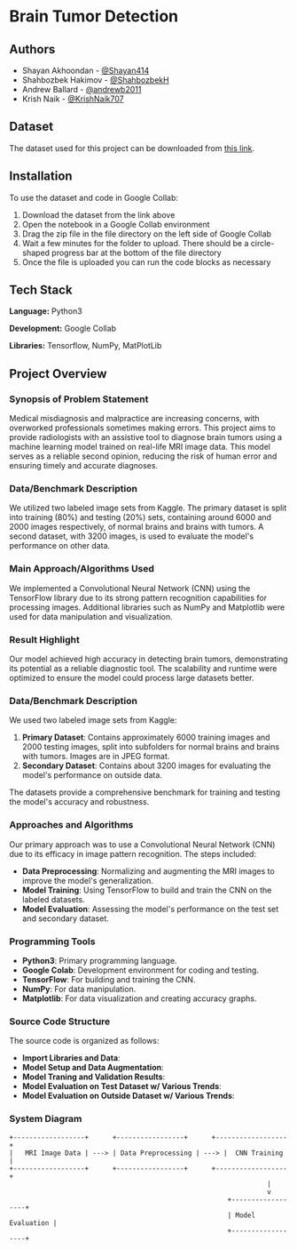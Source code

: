 
# Brain Tumor Detection




## Authors

- Shayan Akhoondan - [@Shayan414](https://www.github.com/Shayan414)
- Shahbozbek Hakimov - [@ShahbozbekH](https://www.github.com/ShahbozbekH)
- Andrew Ballard - [@andrewb2011](https://www.github.com/andrewb2011)
- Krish Naik - [@KrishNaik707](https://www.github.com/KrishNaik707)



## Dataset

The dataset used for this project can be downloaded from [this link](https://drive.google.com/file/d/1zEgzBlTUDzCWpDOSutfyRCcPhbux0rPV/view). 
## Installation

To use the dataset and code in Google Collab:
1. Download the dataset from the link above
2. Open the notebook in a Google Collab environment
3. Drag the zip file in the file directory on the left side of Google Collab
4. Wait a few minutes for the folder to upload. There should be a circle-shaped progress bar at the bottom of the file directory
5. Once the file is uploaded you can run the code blocks as necessary

   
## Tech Stack

**Language:** Python3

**Development:** Google Collab

**Libraries:** Tensorflow, NumPy, MatPlotLib


## Project Overview

### Synopsis of Problem Statement
Medical misdiagnosis and malpractice are increasing concerns, with overworked professionals sometimes making errors. This project aims to provide radiologists with an assistive tool to diagnose brain tumors using a machine learning model trained on real-life MRI image data. This model serves as a reliable second opinion, reducing the risk of human error and ensuring timely and accurate diagnoses.

### Data/Benchmark Description
We utilized two labeled image sets from Kaggle. The primary dataset is split into training (80%) and testing (20%) sets, containing around 6000 and 2000 images respectively, of normal brains and brains with tumors. A second dataset, with 3200 images, is used to evaluate the model's performance on other data.

### Main Approach/Algorithms Used
We implemented a Convolutional Neural Network (CNN) using the TensorFlow library due to its strong pattern recognition capabilities for processing images. Additional libraries such as NumPy and Matplotlib were used for data manipulation and visualization.

### Result Highlight
Our model achieved high accuracy in detecting brain tumors, demonstrating its potential as a reliable diagnostic tool. The scalability and runtime were optimized to ensure the model could process large datasets better.

### Data/Benchmark Description
We used two labeled image sets from Kaggle:
1. **Primary Dataset**: Contains approximately 6000 training images and 2000 testing images, split into subfolders for normal brains and brains with tumors. Images are in JPEG format.
2. **Secondary Dataset**: Contains about 3200 images for evaluating the model's performance on outside data.

The datasets provide a comprehensive benchmark for training and testing the model's accuracy and robustness.

### Approaches and Algorithms
Our primary approach was to use a Convolutional Neural Network (CNN) due to its efficacy in image pattern recognition. The steps included:
- **Data Preprocessing**: Normalizing and augmenting the MRI images to improve the model's generalization.
- **Model Training**: Using TensorFlow to build and train the CNN on the labeled datasets.
- **Model Evaluation**: Assessing the model's performance on the test set and secondary dataset.

### Programming Tools
- **Python3**: Primary programming language.
- **Google Colab**: Development environment for coding and testing.
- **TensorFlow**: For building and training the CNN.
- **NumPy**: For data manipulation.
- **Matplotlib**: For data visualization and creating accuracy graphs.

### Source Code Structure
The source code is organized as follows:
- **Import Libraries and Data**:
- **Model Setup and Data Augmentation**:
- **Model Traning and Validation Results**: 
- **Model Evaluation on Test Dataset w/ Various Trends**: 
- **Model Evaluation on Outside Dataset w/ Various Trends**: 

### System Diagram
```plaintext
+------------------+      +-----------------+      +------------------+
|   MRI Image Data | ---> | Data Preprocessing | ---> |  CNN Training   | 
+------------------+      +-----------------+      +------------------+
                                                                 |
                                                                 v
                                                       +------------------+
                                                       | Model Evaluation |
                                                       +------------------+
